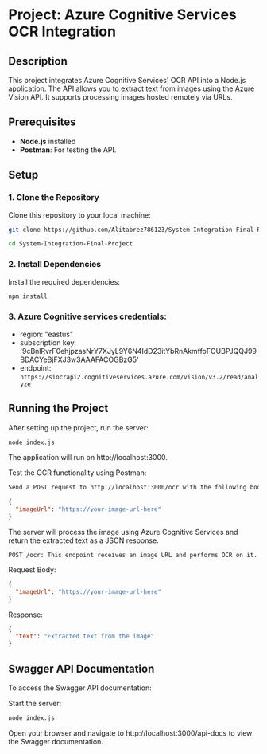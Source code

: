 
# Project: Azure Cognitive Services OCR Integration

## Description
This project integrates Azure Cognitive Services' OCR API into a Node.js application. The API allows you to extract text from images using the Azure Vision API. It supports processing images hosted remotely via URLs.

## Prerequisites
- **Node.js** installed
- **Postman**: For testing the API.

## Setup

### 1. Clone the Repository
Clone this repository to your local machine:
```bash
git clone https://github.com/Alitabrez786123/System-Integration-Final-Project.git
```
```bash
cd System-Integration-Final-Project
```
### 2. Install Dependencies
Install the required dependencies:
```bash
npm install
```
### 3. Azure Cognitive services credentials:
- region: "eastus"
- subscription key: '9cBnlRvrF0ehjpzasNrY7XJyL9Y6N4IdD23itYbRnAkmffoFOUBPJQQJ99BDACYeBjFXJ3w3AAAFACOGBzG5'
- endpoint: `https://siocrapi2.cognitiveservices.azure.com/vision/v3.2/read/analyze`

## Running the Project

After setting up the project, run the server:
```bash
node index.js
```
The application will run on http://localhost:3000.

Test the OCR functionality using Postman:
```bash
Send a POST request to http://localhost:3000/ocr with the following body:
```
```json
{
  "imageUrl": "https://your-image-url-here"
}
```
The server will process the image using Azure Cognitive Services and return the extracted text as a JSON response.

```Endpoints
POST /ocr: This endpoint receives an image URL and performs OCR on it.
```
Request Body:

```json
{
  "imageUrl": "https://your-image-url-here"
}
```
Response:

```json
{
  "text": "Extracted text from the image"
}
```
## Swagger API Documentation
To access the Swagger API documentation:

Start the server:

```bash
node index.js
```
Open your browser and navigate to http://localhost:3000/api-docs to view the Swagger documentation.
